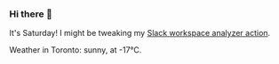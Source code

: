 ### Hi there :wave:

It's Saturday! I might be tweaking my [Slack workspace analyzer action](https://github.com/bewuethr/slack-analyzer).

Weather in Toronto: sunny, at -17°C.

